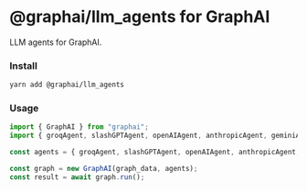 
# @graphai/llm_agents for GraphAI

LLM agents for GraphAI.

### Install

```sh
yarn add @graphai/llm_agents
```

### Usage

```typescript
import { GraphAI } from "graphai";
import { groqAgent, slashGPTAgent, openAIAgent, anthropicAgent, geminiAgent, tokenBoundStringsAgent } from "@graphai/llm_agents";

const agents = { groqAgent, slashGPTAgent, openAIAgent, anthropicAgent, geminiAgent, tokenBoundStringsAgent };

const graph = new GraphAI(graph_data, agents);
const result = await graph.run();
```

